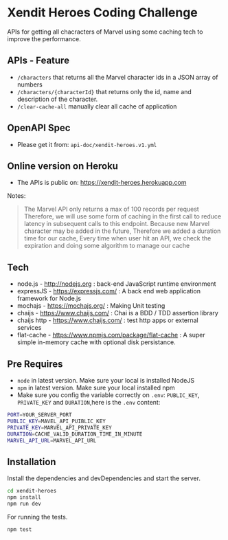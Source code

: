 # Xendit Heroes Coding Challenge

APIs for getting all chacracters of Marvel using some caching tech to improve the performance.


## APIs - Feature

- `/characters` that returns all the Marvel character ids in a JSON array of numbers
- `/characters/{characterId}` that returns only the id, name and description of the character.
- `/clear-cache-all` manually clear all cache of application

## OpenAPI Spec
- Please get it from: `api-doc/xendit-heroes.v1.yml`

## Online version on Heroku
- The APIs is public on: <https://xendit-heroes.herokuapp.com>

Notes:

> The Marvel API only returns a max of 100 records per request
> Therefore, we will use some form of caching in the first call to reduce latency in subsequent calls to this endpoint.
> Because new Marvel character may be added in the future, Therefore we added a duration time for our cache,
> Every time when user hit an API, we check the expiration and doing some algorithm to manage our cache

## Tech

- node.js - <http://nodejs.org> : back-end JavaScript runtime environment
- expressJS - <https://expressjs.com/> : A back end web application framework for Node.js
- mochajs - <https://mochajs.org/> : Making Unit testing
- chaijs - <https://www.chaijs.com/> : Chai is a BDD / TDD assertion library 
- chaijs http - <https://www.chaijs.com/> : test http apps or external services
- flat-cache - <https://www.npmjs.com/package/flat-cache> : A super simple in-memory cache with optional disk persistance.


## Pre Requires

- `node` in latest version. Make sure your local is installed NodeJS
- `npm` in latest version. Make sure your local installed npm
- Make sure you config the variable correctly on `.env`: `PUBLIC_KEY`, `PRIVATE_KEY` and `DURATION`,here is the `.env` content:
 ```sh
PORT=YOUR_SERVER_PORT
PUBLIC_KEY=MAVEL_API_PUIBLIC_KEY
PRIVATE_KEY=MARVEL_API_PRIVATE_KEY
DURATION=CACHE_VALID_DURATION_TIME_IN_MINUTE
MARVEL_API_URL=MARVEL_API_URL
```


## Installation

Install the dependencies and devDependencies and start the server.

```sh
cd xendit-heroes
npm install
npm run dev
```

For running the tests.
```sh
npm test
```
